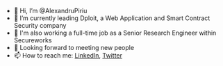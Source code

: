 - 👋 Hi, I’m @AlexandruPiriu
- 👀 I’m currently leading Dploit, a Web Application and Smart Contract Security company
- 🌱 I'm also working a full-time job as a Senior Research Engineer within Secureworks
- 💞️ Looking forward to meeting new people
- 📫 How to reach me: [LinkedIn](https://www.linkedin.com/in/alexandru-p%C3%AEr%C3%AEu-293440180/), [Twitter](https://twitter.com/piriu_alexandru)

<!---
AlexandruPiriu/AlexandruPiriu is a ✨ special ✨ repository because its `README.md` (this file) appears on your GitHub profile.
You can click the Preview link to take a look at your changes.
--->
